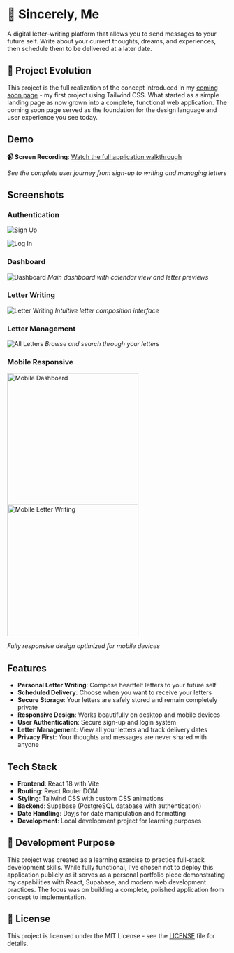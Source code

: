 # 💌 Sincerely, Me

A digital letter-writing platform that allows you to send messages to your future self. Write about your current thoughts, dreams, and experiences, then schedule them to be delivered at a later date.

## 📮 Project Evolution

This project is the full realization of the concept introduced in my [coming soon page](https://github.com/maryannintech/coming-soon-page) - my first project using Tailwind CSS. What started as a simple landing page as now grown into a complete, functional web application. The coming soon page served as the foundation for the design language and user experience you see today.

## Demo

**📹 Screen Recording**: [Watch the full application walkthrough](https://drive.google.com/file/d/1BCx4HNqNOhvzeL2KxWcT16YcWUfFXrem/view?usp=drive_link)

_See the complete user journey from sign-up to writing and managing letters_

## Screenshots

### Authentication

![Sign Up](screenshots/signin.png)

![Log In](screenshots/login.png)

### Dashboard

![Dashboard](screenshots/dashboard.png)
_Main dashboard with calendar view and letter previews_

### Letter Writing

![Letter Writing](screenshots/write-letter.png)
_Intuitive letter composition interface_

### Letter Management

![All Letters](screenshots/all-letters.png)
_Browse and search through your letters_

### Mobile Responsive

<img src="screenshots/mobile-dashboard.png" width="300" alt="Mobile Dashboard">
<img src="screenshots/mobile-write-letter.png" width="300" alt="Mobile Letter Writing">

_Fully responsive design optimized for mobile devices_

## Features

- **Personal Letter Writing**: Compose heartfelt letters to your future self
- **Scheduled Delivery**: Choose when you want to receive your letters
- **Secure Storage**: Your letters are safely stored and remain completely private
- **Responsive Design**: Works beautifully on desktop and mobile devices
- **User Authentication**: Secure sign-up and login system
- **Letter Management**: View all your letters and track delivery dates
- **Privacy First**: Your thoughts and messages are never shared with anyone

## Tech Stack

- **Frontend**: React 18 with Vite
- **Routing**: React Router DOM
- **Styling**: Tailwind CSS with custom CSS animations
- **Backend**: Supabase (PostgreSQL database with authentication)
- **Date Handling**: Dayjs for date manipulation and formatting
- **Development**: Local development project for learning purposes

## 🎯 Development Purpose

This project was created as a learning exercise to practice full-stack development skills. While fully functional, I've chosen not to deploy this application publicly as it serves as a personal portfolio piece demonstrating my capabilities with React, Supabase, and modern web development practices. The focus was on building a complete, polished application from concept to implementation.

## 📄 License

This project is licensed under the MIT License - see the [LICENSE](LICENSE) file for details.
